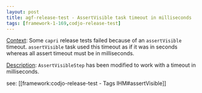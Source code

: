 ```yaml
---
layout: post
title: agf-release-test - AssertVisible task timeout in milliseconds
tags: [framework-1-169,codjo-release-test]
---
```

<u>Context</u>:
Some ```capri``` release tests failed because of an ```assertVisible``` timeout.
```assertVisible``` task used this timeout as if it was in seconds whereas all assert timeout must be in milliseconds.

<u>Description</u>:
```AssertVisibleStep``` has been modified to work with a timeout in milliseconds.

see: [[framework:codjo-release-test - Tags IHM#assertVisible]]